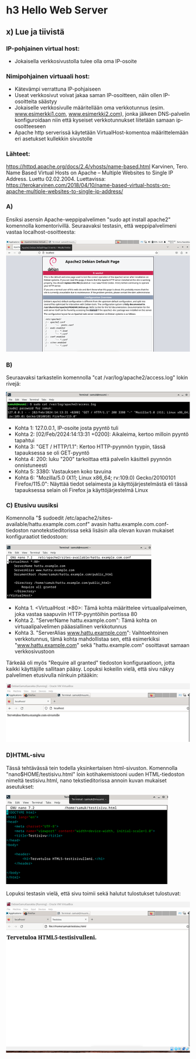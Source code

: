 # h3 Hello Web Server

## x) Lue ja tiivistä

### IP-pohjainen virtual host:
-	Jokaisella verkkosivustolla tulee olla oma IP-osoite

### Nimipohjainen virtuaali host:
-	Kätevämpi verrattuna IP-pohjaiseen
-	Useat verkkosivut voivat jakaa saman IP-osoitteen, näin ollen IP-osoitteita säästyy
-	Jokaiselle verkkosivulle määritellään oma verkkotunnus (esim. www.esimerkki1.com, www.esimerkki2.com), jonka jälkeen DNS-palvelin konfiguroidaan niin että kyseiset verkkotunnukset liitetään samaan ip-osoitteeseen
-	Apache http serverissä käytetään VirtualHost-komentoa määrittelemään eri asetukset kullekkin sivustolle

### Lähteet: 
https://httpd.apache.org/docs/2.4/vhosts/name-based.html 
Karvinen, Tero. Name Based Virtual Hosts on Apache – Multiple Websites to Single IP Address. Luettu 02.02.2004. Luettavissa: https://terokarvinen.com/2018/04/10/name-based-virtual-hosts-on-apache-multiple-websites-to-single-ip-address/ 

### A) 
Ensiksi asensin Apache-weppipalvelimen "sudo apt install apache2" komennolla komentorivillä. Seuraavaksi testasin, että weppipalvelimeni vastaa localhost-osoitteesta:

![Add file: Upload](weppipalvelin.png)

### B)

Seuraavaksi tarkastelin komennolla "cat /var/log/apache2/access.log" lokin rivejä:

![Add file: Upload](loki-rivi.png)

* Kohta 1: 127.0.0.1, IP-osoite josta pyyntö tuli
* Kohta 2: [02/Feb/2024:14:13:31 +0200]: Aikaleima, kertoo milloin pyyntö tapahtui
* Kohta 3: "GET / HTTP/1.1": Kertoo HTTP-pyynnön tyypin, tässä tapauksessa se oli GET-pyyntö
* Kohta 4: 200: luku "200" tarkoittaa että palvelin käsitteli pyynnön onnistuneesti
* Kohta 5: 3380: Vastauksen koko tavuina
* Kohta 6: "Mozilla/5.0 (X11; Linux x86_64; rv:109.0) Gecko/20100101 Firefox/115.0": Näyttää tiedot selaimesta ja käyttöjärjestelmästä eli tässä tapauksessa selain oli Firefox ja käyttöjärjestelmä Linux

### C) Etusivu uusiksi

Komennolla "$ sudoedit /etc/apache2/sites-available/hattu.example.com.conf" avasin hattu.example.com.conf- tiedoston nanotekstieditorissa sekä lisäsin alla olevan kuvan mukaiset konfiguraatiot tiedostoon:

![Add file: Upload](conf-tiedosto.png)

* Kohta 1. <VirtualHost :*80>: Tämä kohta määrittelee virtuaalipalveimen, joka vastaa saapuviin HTTP-pyyntöihin portissa 80
* Kohta 2. "ServerName hattu.example.com": Tämä kohta on virtuaalipalvelimen pääasiallinen verkkotunnus
* Kohta 3. "ServerAlias www.hattu.example.com": Vaihtoehtoinen verkkotunnus, tämä kohta mahdollistaa sen, että esimerkiksi "www.hattu.example.com" sekä "hattu.example.com" osoittavat samaan verkkosivustoon

Tärkeää oli myös "Require all granted" tiedoston konfiguraatioon, jotta kaikki käyttäjille sallitaan pääsy. 
Lopuksi kokeilin vielä, että sivu näkyy palvelimen etusivulla niinkuin pitääkin: 

![Add file: Upload](local-host.png)

### D)HTML-sivu

Tässä tehtävässä tein todella yksinkertaisen html-sivuston. Komennolla "nano$HOME/testisivu.html" loin kotihakemistooni uuden HTML-tiedoston nimeltä testisivu.html, nano tekstieditorissa annoin kuvan mukaiset aseutukset:

![Add file: Upload](html.png)

Lopuksi testasin vielä, että sivu toimii sekä halutut tulostukset tulostuvat: 

![Add file: Upload](selain-testi.png)









